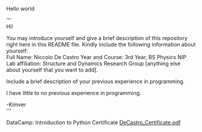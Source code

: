 Hello world

'''  
Hi!

You may introduce yourself and give a brief description of this repository right here in this README file. Kindly include the following information about yourself:  
Full Name: Niccolo De Castro
Year and Course: 3rd Year, BS Physics
NIP Lab affiliation: Structure and Dynamics Research Group
[anything else about yourself that you want to add].

Include a brief description of your previous experience in programming.

I have little to no previous experience in programming.

-Kimver  
'''

DataCamp: Introduction to Python Certificate
[DeCastro_Certificate.pdf](https://github.com/user-attachments/files/16775746/DeCastro_Certificate.pdf)
